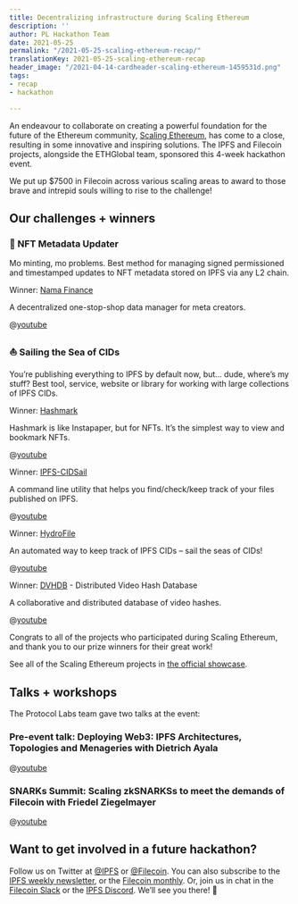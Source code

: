 ```yaml
---
title: Decentralizing infrastructure during Scaling Ethereum
description: ''
author: PL Hackathon Team
date: 2021-05-25
permalink: "/2021-05-25-scaling-ethereum-recap/"
translationKey: 2021-05-25-scaling-ethereum-recap
header_image: "/2021-04-14-cardheader-scaling-ethereum-1459531d.png"
tags:
- recap
- hackathon

---
```

An endeavour to collaborate on creating a powerful foundation for the future of the Ethereum community, [Scaling Ethereum](https://scaling.ethglobal.co/), has come to a close, resulting in some innovative and inspiring solutions. The IPFS and Filecoin projects, alongside the ETHGlobal team, sponsored this 4-week hackathon event.

We put up $7500 in Filecoin across various scaling areas to award to those brave and intrepid souls willing to rise to the challenge!

## Our challenges + winners

### 💮 NFT Metadata Updater

Mo minting, mo problems. Best method for managing signed permissioned and timestamped updates to NFT metadata stored on IPFS via any L2 chain.

Winner: [Nama Finance]()

A decentralized one-stop-shop data manager for meta creators.

@[youtube](7MdRDDK-T3M)

### ⛵️ Sailing the Sea of CIDs

You’re publishing everything to IPFS by default now, but… dude, where’s my stuff? Best tool, service, website or library for working with large collections of IPFS CIDs.

Winner: [Hashmark]()

Hashmark is like Instapaper, but for NFTs. It’s the simplest way to view and bookmark NFTs.

@[youtube](9dccga2yQxg)

Winner: [IPFS-CIDSail](https://hack.ethglobal.co/showcase/ipfs-cidsail-recHTKp8X5ddxI4FK)

A command line utility that helps you find/check/keep track of your files published on IPFS.

@[youtube](Uzt0bA6s444)

Winner: [HydroFile](https://hack.ethglobal.co/showcase/hydrofile-recobwnZCxJ50qpoo)

An automated way to keep track of IPFS CIDs – sail the seas of CIDs!

@[youtube](zuRjzrqozUs)

Winner: [DVHDB](https://hack.ethglobal.co/showcase/vhddb-video-hash-distributed-data-base-recIXMgkcMXnpSabe) - Distributed Video Hash Database

A collaborative and distributed database of video hashes.

@[youtube](hcHhkKUsqSk)

Congrats to all of the projects who participated during Scaling Ethereum, and thank you to our prize winners for their great work!

See all of the Scaling Ethereum projects in [the official showcase](https://showcase.ethglobal.co/scaling).

## Talks + workshops

The Protocol Labs team gave two talks at the event:

### Pre-event talk: Deploying Web3: IPFS Architectures, Topologies and Menageries with Dietrich Ayala

@[youtube](13rHbWCYNWA)

### SNARKs Summit: Scaling zkSNARKSs to meet the demands of Filecoin with Friedel Ziegelmayer

@[youtube](GRaR8N380h0)

## Want to get involved in a future hackathon?

Follow us on Twitter at [@IPFS](https://twitter.com/ipfs) or [@Filecoin](https://twitter.com/filecoin). You can also subscribe to the [IPFS weekly newsletter](https://ipfs.us4.list-manage.com/subscribe?u=25473244c7d18b897f5a1ff6b&id=cad54b2230), or the [Filecoin monthly](https://filecoin.us16.list-manage.com/subscribe?u=a1dfb670c4f1fb042e82a1f1d&id=cf409026a0). Or, join us in chat in the [Filecoin Slack](http://filecoin.io/slack) or the [IPFS Discord](https://discord.com/invite/vZTcrFePpt). We’ll see you there! 👋